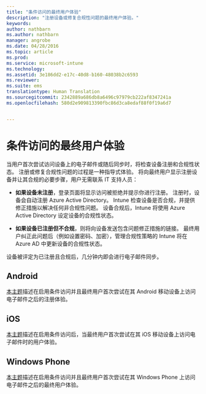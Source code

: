 ```yaml
---
title: "条件访问的最终用户体验"
description: "注册设备或修复合规性问题的最终用户体验。"
keywords: 
author: nathbarn
ms.author: nathbarn
manager: angrobe
ms.date: 04/28/2016
ms.topic: article
ms.prod: 
ms.service: microsoft-intune
ms.technology: 
ms.assetid: 3e186dd2-e17c-40d8-b160-48038b2c6593
ms.reviewer: 
ms.suite: ems
translationtype: Human Translation
ms.sourcegitcommit: 2342889a686db8a6496c97979cb222af8347241a
ms.openlocfilehash: 580d2e909813390fbc86d3ca8edaf88f0f19a6d7


---
```


# <a name="end-user-experience-of-conditional-access"></a>条件访问的最终用户体验
当用户首次尝试访问设备上的电子邮件或随后同步时，将检查设备注册和合规性状态。 注册或修复合规性问题的过程是一种指导式体验。 将向最终用户显示注册设备并让其合规的必要步骤，用户无需联系 IT 支持人员：

-   **如果设备未注册**，登录页面将显示访问被拒绝并提示你进行注册。 注册时，设备会自动注册 Azure Active Directory。 Intune 检查设备是否合规，并提供修正措施以解决任何非合规性问题。 设备合规后，Intune 将使用 Azure Active Directory 设定设备的合规性状态。

-   **如果设备已注册但不合规**，则将向设备发送包含问题修正措施的链接。 最终用户纠正此问题后（例如设置密码、加密），管理合规性策略的 Intune 将在 Azure AD 中更新设备的合规性状态。

设备被评定为已注册且合规后，几分钟内即会进行电子邮件同步。

## <a name="android"></a>Android

[本主题](end-user-experience-conditional-access-android.md)描述在启用条件访问并且最终用户首次尝试在其 Android 移动设备上访问电子邮件之后的注册体验。

## <a name="ios"></a>iOS

[本主题](end-user-experience-conditional-access-ios.md)描述在启用条件访问后，当最终用户首次尝试在其 iOS 移动设备上访问电子邮件时的用户体验。

## <a name="windows-phone"></a>Windows Phone

[本主题](end-user-experience-conditional-access-winphone.md)描述在启用条件访问并且最终用户首次尝试在其 Windows Phone 上访问电子邮件之后的最终用户体验。



<!--HONumber=Jan17_HO1-->


